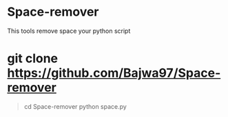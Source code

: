 # Space-remover
This tools remove space your python script
# git clone https://github.com/Bajwa97/Space-remover
> cd Space-remover
> python space.py
